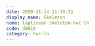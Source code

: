 ```yaml
---
date: 2020-11-14 11:18:23
display_name: Skeleton
name: laplinear-skeleton-hwc-ln
code: d0019
category: hwc-ln
---
```


